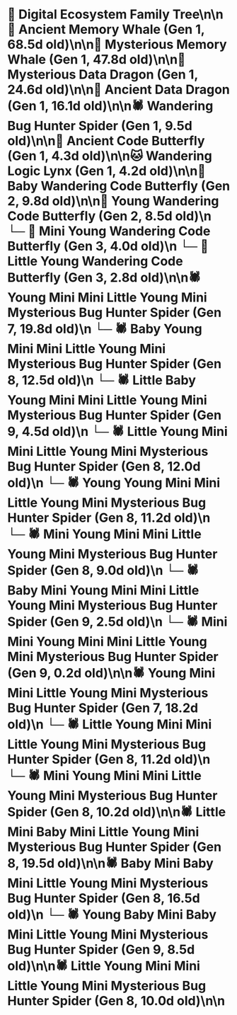 # 🌳 Digital Ecosystem Family Tree\n\n🐋 Ancient Memory Whale (Gen 1, 68.5d old)\n\n🐋 Mysterious Memory Whale (Gen 1, 47.8d old)\n\n🐉 Mysterious Data Dragon (Gen 1, 24.6d old)\n\n🐉 Ancient Data Dragon (Gen 1, 16.1d old)\n\n🕷️ Wandering Bug Hunter Spider (Gen 1, 9.5d old)\n\n🦋 Ancient Code Butterfly (Gen 1, 4.3d old)\n\n🐱 Wandering Logic Lynx (Gen 1, 4.2d old)\n\n🦋 Baby Wandering Code Butterfly (Gen 2, 9.8d old)\n\n🦋 Young Wandering Code Butterfly (Gen 2, 8.5d old)\n  └─ 🦋 Mini Young Wandering Code Butterfly (Gen 3, 4.0d old)\n  └─ 🦋 Little Young Wandering Code Butterfly (Gen 3, 2.8d old)\n\n🕷️ Young Mini Mini Little Young Mini Mysterious Bug Hunter Spider (Gen 7, 19.8d old)\n  └─ 🕷️ Baby Young Mini Mini Little Young Mini Mysterious Bug Hunter Spider (Gen 8, 12.5d old)\n    └─ 🕷️ Little Baby Young Mini Mini Little Young Mini Mysterious Bug Hunter Spider (Gen 9, 4.5d old)\n  └─ 🕷️ Little Young Mini Mini Little Young Mini Mysterious Bug Hunter Spider (Gen 8, 12.0d old)\n  └─ 🕷️ Young Young Mini Mini Little Young Mini Mysterious Bug Hunter Spider (Gen 8, 11.2d old)\n  └─ 🕷️ Mini Young Mini Mini Little Young Mini Mysterious Bug Hunter Spider (Gen 8, 9.0d old)\n    └─ 🕷️ Baby Mini Young Mini Mini Little Young Mini Mysterious Bug Hunter Spider (Gen 9, 2.5d old)\n    └─ 🕷️ Mini Mini Young Mini Mini Little Young Mini Mysterious Bug Hunter Spider (Gen 9, 0.2d old)\n\n🕷️ Young Mini Mini Little Young Mini Mysterious Bug Hunter Spider (Gen 7, 18.2d old)\n  └─ 🕷️ Little Young Mini Mini Little Young Mini Mysterious Bug Hunter Spider (Gen 8, 11.2d old)\n  └─ 🕷️ Mini Young Mini Mini Little Young Mini Mysterious Bug Hunter Spider (Gen 8, 10.2d old)\n\n🕷️ Little Mini Baby Mini Little Young Mini Mysterious Bug Hunter Spider (Gen 8, 19.5d old)\n\n🕷️ Baby Mini Baby Mini Little Young Mini Mysterious Bug Hunter Spider (Gen 8, 16.5d old)\n  └─ 🕷️ Young Baby Mini Baby Mini Little Young Mini Mysterious Bug Hunter Spider (Gen 9, 8.5d old)\n\n🕷️ Little Young Mini Mini Little Young Mini Mysterious Bug Hunter Spider (Gen 8, 10.0d old)\n\n